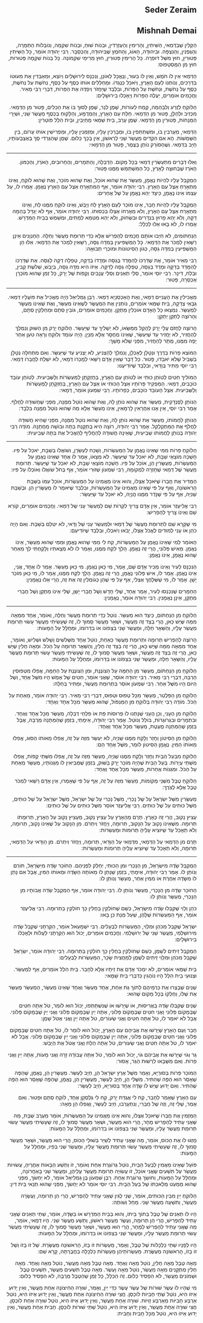 <h2 dir='rtl'>Seder Zeraim</h2>
<h2 dir='rtl'>Mishnah Demai</h2>
<p dir='rtl'>הַקַּלִּין שֶׁבַּדְּמַאי, הַשִּׁיתִין, וְהָרִימִין וְהָעֻזְרָדִין, וּבְנוֹת שׁוּחַ, וּבְנוֹת שִׁקְמָה, וְנוֹבְלוֹת הַתְּמָרָה, וְהַגֻּפְנִין, וְהַנִּצְפָּה. וּבִיהוּדָה, הָאוֹג, וְהַחֹמֶץ שֶׁבִּיהוּדָה, וְהַכֻּסְבָּר. רַבִּי יְהוּדָה אוֹמֵר, כָּל הַשִּׁיתִין פְּטוּרִין, חוּץ מִשֶּׁל דּוּפְרָה. כָּל הָרִימִין פְּטוּרִין, חוּץ מֵרִימֵי שִׁקְמוֹנָה. כָּל בְּנוֹת שִׁקְמָה פְּטוּרוֹת, חוּץ מִן הַמֻּסְטָפוֹס:</p>
<p dir='rtl'>הַדְּמַאי אֵין לוֹ חֹמֶשׁ, וְאֵין לוֹ בִעוּר, וְנֶאֱכָל לְאוֹנֵן, וְנִכְנָס לִירוּשָׁלַיִם וְיוֹצֵא, וּמְאַבְּדִין אֶת מִעוּטוֹ בַּדְּרָכִים, וְנוֹתְנוֹ לְעַם הָאָרֶץ, וְיֹאכַל כְּנֶגְדּוֹ. וּמְחַלְּלִים אוֹתוֹ כֶּסֶף עַל כֶּסֶף, נְחֹשֶׁת עַל נְחשֶׁת, כֶּסֶף עַל נְחֹשֶׁת, וּנְחֹשֶׁת עַל הַפֵּרוֹת, וּבִלְבַד שֶׁיַּחֲזֹר וְיִפְדֶּה אֶת הַפֵּרוֹת, דִּבְרֵי רַבִּי מֵאִיר. וַחֲכָמִים אוֹמְרִים, יַעֲלֶה הַפֵּרוֹת וְיֵאָכְלוּ בִירוּשָׁלָיִם:</p>
<p dir='rtl'>הַלּוֹקֵחַ לְזֶרַע וְלִבְהֵמָה, קֶמַח לְעוֹרוֹת, שֶׁמֶן לְנֵר, שֶׁמֶן לָסוּךְ בּוֹ אֶת הַכֵּלִים, פָּטוּר מִן הַדְּמַאי. מִכְּזִיב וּלְהַלָּן, פָּטוּר מִן הַדְּמַאי. חַלַּת עַם הָאָרֶץ, וְהַמְדֻמָּע, וְהַלָּקוּחַ בְּכֶסֶף מַעֲשֵׂר שֵׁנִי, וּשְׁיָרֵי הַמְּנָחוֹת, פְּטוּרִין מִן הַדְּמַאי. שֶׁמֶן עָרֵב, בֵּית שַׁמַּאי מְחַיְּבִין, וּבֵית הִלֵּל פּוֹטְרִין:</p>
<p dir='rtl'>הַדְּמַאי, מְעָרְבִין בּוֹ, וּמִשְׁתַּתְּפִין בּוֹ, וּמְבָרְכִין עָלָיו, וּמְזַמְּנִין עָלָיו, וּמַפְרִישִׁין אוֹתוֹ עָרוֹם, בֵּין הַשְּׁמָשׁוֹת. הָא אִם הִקְדִּים מַעֲשֵׂר שֵׁנִי לָרִאשׁוֹן, אֵין בְּכָךְ כְּלוּם. שֶׁמֶן שֶׁהַגַּרְדִּי סָךְ בְּאֶצְבְּעוֹתָיו, חַיָּב בִּדְּמַאי. וְשֶׁהַסּוֹרֵק נוֹתֵן בַּצֶּמֶר, פָּטוּר מִן הַדְּמָאי:</p>

---

<p dir='rtl'>וְאֵלּוּ דְבָרִים מִתְעַשְּׂרִין דְּמַאי בְּכָל מָקוֹם. הַדְּבֵלָה, וְהַתְּמָרִים, וְהֶחָרוּבִים, הָאֹרֶז, וְהַכַּמּוֹן. הָאֹרֶז שֶׁבְּחוּצָה לָאָרֶץ, כָּל הַמִּשְׁתַּמֵּשׁ מִמֶּנּוּ פָּטוּר:</p>
<p dir='rtl'>הַמְקַבֵּל עָלָיו לִהְיוֹת נֶאֱמָן, מְעַשֵּׂר אֶת שֶׁהוּא אוֹכֵל, וְאֶת שֶׁהוּא מוֹכֵר, וְאֶת שֶׁהוּא לוֹקֵחַ, וְאֵינוֹ מִתְאָרֵחַ אֵצֶל עַם הָאָרֶץ. רַבִּי יְהוּדָה אוֹמֵר, אַף הַמִּתְאָרֵחַ אֵצֶל עַם הָאָרֶץ נֶאֱמָן. אָמְרוּ לוֹ, עַל עַצְמוֹ אֵינוֹ נֶאֱמָן, כֵּיצַד יְהֵא נֶאֱמָן עַל שֶׁל אֲחֵרִים:</p>
<p dir='rtl'>הַמְקַבֵּל עָלָיו לִהְיוֹת חָבֵר, אֵינוֹ מוֹכֵר לְעַם הָאָרֶץ לַח וְיָבֵשׁ, וְאֵינוֹ לוֹקֵחַ מִמֶּנּוּ לַח, וְאֵינוֹ מִתְאָרֵח אֵצֶל עַם הָאָרֶץ, וְלֹא מְאָרְחוֹ אֶצְלוֹ בִּכְסוּתוֹ. רַבִּי יְהוּדָה אוֹמֵר, אַף לֹא יְגַדֵּל בְּהֵמָה דַקָּה, וְלֹא יְהֵא פָרוּץ בִּנְדָרִים וּבִשְׂחוֹק, וְלֹא יְהֵא מִטַּמֵּא לְמֵתִים, וּמְשַׁמֵּשׁ בְּבֵית הַמִּדְרָשׁ. אָמְרוּ לוֹ, לֹא בָאוּ אֵלּוּ לַכְּלָל:</p>
<p dir='rtl'>הַנַּחְתּוֹמִים, לֹא חִיְּבוּ אוֹתָם חֲכָמִים לְהַפְרִישׁ אֶלָּא כְדֵי תְרוּמַת מַעֲשֵׂר וְחַלָּה. הַחֶנְוָנִים אֵינָן רַשָּׁאִין לִמְכֹּר אֶת הַדְּמַאי. כָּל הַמַּשְׁפִּיעִין בְּמִדָּה גַסָּה, רַשָּׁאִין לִמְכֹּר אֶת הַדְּמַאי. אֵלּוּ הֵן הַמַּשְׁפִּיעִין בְּמִדָּה גַסָּה, כְּגוֹן הַסִּיטוֹנוֹת וּמוֹכְרֵי תְבוּאָה:</p>
<p dir='rtl'>רַבִּי מֵאִיר אוֹמֵר, אֶת שֶׁדַּרְכּוֹ לְהִמָּדֵד בְּגַסָּה וּמְדָדוֹ בְדַקָּה, טְפֵלָה דַקָּה לַגַּסָּה. אֶת שֶׁדַּרְכּוֹ לְהִמָּדֵד בְּדַקָּה וּמָדַד בַּגַסָּה, טְפֵלָה גַסָּה לַדַּקָּה. אֵיזוֹ הִיא מִדָּה גַסָּה, בְּיָבֵשׁ, שְׁלשֶׁת קַבִּין, וּבְלַח, דִּינָר. רַבִּי יוֹסֵי אוֹמֵר, סַלֵּי תְאֵנִים וְסַלֵּי עֲנָבִים וְקֻפּוֹת שֶׁל יָרָק, כָּל זְמַן שֶׁהוּא מוֹכְרָן אַכְסָרָה, פָּטוּר:</p>

---

<p dir='rtl'>מַאֲכִילִין אֶת הָעֲנִיִּים דְּמַאי, וְאֶת הָאַכְסַנְיָא דְּמַאי. רַבָּן גַּמְלִיאֵל הָיָה מַאֲכִיל אֶת פּוֹעֲלָיו דְּמַאי. גַּבָּאֵי צְדָקָה, בֵּית שַׁמַּאי אוֹמְרִים, נוֹתְנִין אֶת הַמְעֻשָּׂר לְשֶׁאֵינוֹ מְעַשֵּׂר, וְאֶת שֶׁאֵינוֹ מְעֻשָּׂר לִמְעַשֵּׂר. נִמְצְאוּ כָל הָאָדָם אוֹכְלִין מְתֻקָּן. וַחֲכָמִים אוֹמְרִים, גּוֹבִין סְתָם וּמְחַלְּקִין סְתָם, וְהָרוֹצֶה לְתַקֵּן יְתַקֵּן:</p>
<p dir='rtl'>הָרוֹצֶה לַחֲזֹם עֲלֵי יָרָק לְהָקֵל מִמַּשָּׂאוֹ, לֹא יַשְׁלִיךְ עַד שֶׁיְּעַשֵּׂר. הַלּוֹקֵחַ יָרָק מִן הַשּׁוּק וְנִמְלַךְ לְהַחֲזִיר, לֹא יַחֲזִיר עַד שֶׁיְּעַשֵּׂר, שֶׁאֵינוֹ מְחֻסָּר אֶלָּא מִנְיָן. הָיָה עוֹמֵד וְלוֹקֵחַ וְרָאָה טֹעַן אַחֵר יָפֶה מִמֶּנּוּ, מֻתָּר לְהַחֲזִיר, מִפְּנֵי שֶׁלֹּא מָשָׁךְ:</p>
<p dir='rtl'>הַמּוֹצֵא פֵרוֹת בַּדֶּרֶךְ וּנְטָלָן לְאָכְלָן, וְנִמְלַךְ לְהַצְנִיעַ, לֹא יַצְנִיעַ עַד שֶׁיְּעַשֵּׂר. וְאִם מִתְּחִלָּה נְטָלָן בִּשְׁבִיל שֶׁלֹּא יֹאבֵדוּ, פָּטוּר. כָּל דָּבָר שֶׁאֵין אָדָם רַשַּׁאי לְמָכְרוֹ דְּמַאי, לֹא יִשְׁלַח לַחֲבֵרוֹ דְּמַאי. רַבִּי יוֹסֵי מַתִּיר בְּוַדַּאי, וּבִלְבַד שֶׁיּוֹדִיעֶנּוּ:</p>
<p dir='rtl'>הַמּוֹלִיךְ חִטִּים לְטוֹחֵן כּוּתִי אוֹ לְטוֹחֵן עַם הָאָרֶץ, בְּחֶזְקָתָן לַמַּעַשְׂרוֹת וְלַשְּׁבִיעִית. לְטוֹחֵן עוֹבֵד כּוֹכָבִים, דְּמַאי. הַמַּפְקִיד פֵּרוֹתָיו אֵצֶל הַכּוּתִי אוֹ אֵצֶל עַם הָאָרֶץ, בְּחֶזְקָתָן לַמַּעַשְׂרוֹת וְלַשְּׁבִיעִית. אֵצֶל הָעוֹבֵד כּוֹכָבִים, כְּפֵרוֹתָיו. רַבִּי שִׁמְעוֹן אוֹמֵר, דְּמָאי:</p>
<p dir='rtl'>הַנּוֹתֵן לְפֻנְדָּקִית, מְעַשֵּׂר אֶת שֶׁהוּא נוֹתֵן לָהּ, וְאֶת שֶׁהוּא נוֹטֵל מִמֶּנָּה, מִפְּנֵי שֶׁחֲשׁוּדָה לַחֲלֹף. אָמַר רַבִּי יוֹסֵי, אֵין אָנוּ אַחֲרָאִין לָרַמָּאִין, אֵינוֹ מְעַשֵּׂר אֶלָּא מַה שֶּׁהוּא נוֹטֵל מִמֶּנָּה בִּלְבָד:</p>
<p dir='rtl'>הַנּוֹתֵן לַחֲמוֹתוֹ, מְעַשֵּׂר אֶת שֶׁהוּא נוֹתֵן לָהּ, וְאֶת שֶׁהוּא נוֹטֵל מִמֶּנָּה, מִפְּנֵי שֶׁהִיא חֲשׁוּדָה לַחֲלֹף אֶת הַמִּתְקַלְקֵל. אָמַר רַבִּי יְהוּדָה, רוֹצָה הִיא בְתַקָּנַת בִּתָּהּ וּבוֹשָׁה מֵחֲתָנָהּ. מוֹדֶה רַבִּי יְהוּדָה בְּנוֹתֵן לַחֲמוֹתוֹ שְׁבִיעִית, שֶׁאֵינָהּ חֲשׁוּדָה לְהַחֲלִיף לְהַאֲכִיל אֶת בִּתָּהּ שְׁבִיעִית:</p>

---

<p dir='rtl'>הַלּוֹקֵחַ פֵּרוֹת מִמִּי שֶׁאֵינוֹ נֶאֱמָן עַל הַמַּעַשְׂרוֹת, וְשָׁכַח לְעַשְּׂרָן, וְשׁוֹאֲלוֹ בְשַׁבָּת, יֹאכַל עַל פִּיו. חָשְׁכָה מוֹצָאֵי שַׁבָּת, לֹא יֹאכַל עַד שֶׁיְּעַשֵּׂר. לֹא מְצָאוֹ, אָמַר לוֹ אֶחָד שֶׁאֵינוֹ נֶאֱמָן עַל הַמַּעַשְׂרוֹת, מְעֻשָּׂרִין הֵן, אוֹכֵל עַל פִּיו. חָשְׁכָה מוֹצָאֵי שַׁבָּת, לֹא יֹאכַל עַד שֶׁיְּעַשֵּׂר. תְּרוּמַת מַעֲשֵׂר שֶׁל דְּמַאי שֶׁחָזְרָה לִמְקוֹמָהּ, רַבִּי שִׁמְעוֹן שְׁזוּרִי אוֹמֵר, אַף בְּחֹל שׁוֹאֲלוֹ וְאוֹכְלוֹ עַל פִּיו:</p>
<p dir='rtl'>הַמַּדִּיר אֶת חֲבֵרוֹ שֶׁיֹּאכַל אֶצְלוֹ, וְהוּא אֵינוֹ מַאֲמִינוֹ עַל הַמַּעַשְׂרוֹת, אוֹכֵל עִמּוֹ בַּשַּׁבָּת הָרִאשׁוֹנָה, וְאַף עַל פִּי שֶׁאֵינוֹ מַאֲמִינוֹ עַל הַמַּעַשְׂרוֹת, וּבִלְבַד שֶׁיֹּאמַר לוֹ מְעֻשָּׂרִין הֵן. וּבְשַׁבָּת שְׁנִיָּה, אַף עַל פִּי שֶׁנָּדַר מִמֶּנּוּ הֲנָיָה, לֹא יֹאכַל עַד שֶׁיְּעַשֵּׂר:</p>
<p dir='rtl'>רַבִּי אֱלִיעֶזֶר אוֹמֵר, אֵין אָדָם צָרִיךְ לִקְרוֹת שֵׁם לְמַעְשַׂר עָנִי שֶׁל דְּמַאי. וַחֲכָמִים אוֹמְרִים, קוֹרֵא שֵׁם וְאֵינוֹ צָרִיךְ לְהַפְרִישׁ:</p>
<p dir='rtl'>מִי שֶׁקָּרָא שֵׁם לִתְרוּמַת מַעֲשֵׂר שֶׁל דְּמַאי וּלְמַעְשַׂר עָנִי שֶׁל וַדַּאי, לֹא יִטְּלֵם בְּשַׁבָּת. וְאִם הָיָה כֹהֵן אוֹ עָנִי לְמוּדִים לֶאֱכֹל אֶצְלוֹ, יָבֹאוּ וְיֹאכְלוּ, וּבִלְבַד שֶׁיּוֹדִיעֵם:</p>
<p dir='rtl'>הָאוֹמֵר לְמִי שֶׁאֵינוֹ נֶאֱמָן עַל הַמַּעַשְׂרוֹת, קַח לִי מִמִּי שֶׁהוּא נֶאֱמָן וּמִמִּי שֶׁהוּא מְעַשֵּׂר, אֵינוֹ נֶאֱמָן. מֵאִישׁ פְּלוֹנִי, הֲרֵי זֶה נֶאֱמָן. הָלַךְ לִקַּח מִמֶּנּוּ, וְאָמַר לוֹ לֹא מְצָאתִיו וְלָקַחְתִּי לְךָ מֵאַחֵר שֶׁהוּא נֶאֱמָן, אֵינוֹ נֶאֱמָן:</p>
<p dir='rtl'>הַנִּכְנָס לְעִיר וְאֵינוֹ מַכִּיר אָדָם שָׁם, אָמַר, מִי כָּאן נֶאֱמָן. מִי כָּאן מְעַשֵּׂר. אָמַר לוֹ אֶחָד, אֲנִי, אֵינוֹ נֶאֱמָן. אָמַר לוֹ, אִישׁ פְּלוֹנִי נֶאֱמָן, הֲרֵי זֶה נֶאֱמָן. הָלַךְ לִקַּח מִמֶּנּוּ, אָמַר לוֹ, מִי כָּאן מוֹכֵר יָשָׁן. אָמַר לוֹ, מִי שֶׁשְּׁלָחֲךָ אֶצְלִי, אַף עַל פִּי שֶׁהֵן כְּגוֹמְלִין זֶה אֶת זֶה, הֲרֵי אֵלּוּ נֶאֱמָנִין:</p>
<p dir='rtl'>הַחַמָּרִים שֶׁנִּכְנְסוּ לְעִיר, אָמַר אֶחָד, שֶׁלִּי חָדָשׁ וְשֶׁל חֲבֵרִי יָשָׁן, שֶׁלִּי אֵינוֹ מְתֻקָּן וְשֶׁל חֲבֵרִי מְתֻקָּן, אֵינָן נֶאֱמָנִין. רַבִּי יְהוּדָה אוֹמֵר, נֶאֱמָנִין:</p>

---

<p dir='rtl'>הַלּוֹקֵחַ מִן הַנַּחְתּוֹם, כֵּיצַד הוּא מְעַשֵּׂר. נוֹטֵל כְּדֵי תְרוּמַת מַעֲשֵׂר וְחַלָּה, וְאוֹמֵר, אֶחָד מִמֵּאָה מִמַּה שֶּׁיֶּשׁ כָּאן, הֲרֵי בְצַד זֶה מַעֲשֵׂר, וּשְׁאָר מַעֲשֵׂר סָמוּךְ לוֹ, זֶה שֶׁעָשִׂיתִי מַעֲשֵׂר עָשׂוּי תְּרוּמַת מַעֲשֵׂר עָלָיו, וְהַשְּׁאָר חַלָּה, וּמַעֲשֵׂר שֵׁנִי בִּצְפוֹנוֹ אוֹ בִדְרוֹמוֹ, וּמְחֻלָּל עַל הַמָּעוֹת:</p>
<p dir='rtl'>הָרוֹצֶה לְהַפְרִישׁ תְּרוּמָה וּתְרוּמַת מַעֲשֵׂר כְּאַחַת, נוֹטֵל אֶחָד מִשְּׁלשִׁים וְשָׁלשׁ וּשְׁלִישׁ, וְאוֹמֵר, אֶחָד מִמֵּאָה מִמַּה שֶּׁיֶּשׁ כָּאן, הֲרֵי זֶה בְּצַד זֶה חֻלִּין, וְהַשְּׁאָר תְּרוּמָה עַל הַכֹּל. וּמֵאָה חֻלִּין שֶׁיֶּשׁ כָּאן, הֲרֵי זֶה בְּצַד זֶה מַעֲשֵׂר, וּשְׁאָר מַעֲשֵׂר סָמוּךְ לוֹ, זֶה שֶׁעָשִׂיתִי מַעֲשֵׂר עָשׂוּי תְּרוּמַת מַעֲשֵׂר עָלָיו, וְהַשְּׁאָר חַלָּה, וּמַעֲשֵׂר שֵׁנִי בִּצְפוֹנוֹ אוֹ בִדְרוֹמוֹ, וּמְחֻלָּל עַל הַמָּעוֹת:</p>
<p dir='rtl'>הַלּוֹקֵחַ מִן הַנַּחְתּוֹם, מְעַשֵּׂר מִן הַחַמָּה עַל הַצּוֹנֶנֶת, וּמִן הַצּוֹנֶנֶת עַל הַחַמָּה, אֲפִלּוּ מִטְּפוּסִין הַרְבֵּה, דִּבְרֵי רַבִּי מֵאִיר. רַבִּי יְהוּדָה אוֹסֵר, שֶׁאֲנִי אוֹמֵר, חִטִּים שֶׁל אֶמֶשׁ הָיוּ מִשֶּׁל אֶחָד, וְשֶׁל הַיּוֹם הָיוּ מִשֶּׁל אַחֵר. רַבִּי שִׁמְעוֹן אוֹסֵר בִּתְרוּמַת מַעֲשֵׂר, וּמַתִּיר בְּחַלָּה:</p>
<p dir='rtl'>הַלּוֹקֵחַ מִן הַפַּלְטֵר, מְעַשֵּׂר מִכָּל טְפוּס וּטְפוּס, דִּבְרֵי רַבִּי מֵאִיר. רַבִּי יְהוּדָה אוֹמֵר, מֵאַחַת עַל הַכֹּל. מוֹדֶה רַבִּי יְהוּדָה בְּלוֹקֵחַ מִן הַמַּנְפּוֹל, שֶׁהוּא מְעַשֵּׂר מִכָּל אֶחָד וְאֶחָד:</p>
<p dir='rtl'>הַלּוֹקֵח מִן הֶעָנִי, וְכֵן הֶעָנִי שֶׁנָּתְנוּ לוֹ פְרוּסוֹת פַּת אוֹ פִלְחֵי דְבֵלָה, מְעַשֵּׂר מִכָּל אֶחָד וְאֶחָד. וּבִתְמָרִים וּבִגְרוֹגָרוֹת, בּוֹלֵל וְנוֹטֵל. אָמַר רַבִּי יְהוּדָה, אֵימָתַי, בִּזְמַן שֶׁהַמַּתָּנָה מְרֻבָּה, אֲבָל בִּזְמַן שֶׁהַמַּתָּנָה מֻעֶטֶת, מְעַשֵּׂר מִכָּל אֶחָד וְאֶחָד:</p>
<p dir='rtl'>הַלּוֹקֵחַ מִן הַסִּיטוֹן וְחָזַר וְלָקַח מִמֶּנּוּ שְׁנִיָּה, לֹא יְעַשֵּׂר מִזֶּה עַל זֶה, אֲפִלּוּ מֵאוֹתוֹ הַסּוּג, אֲפִלּוּ מֵאוֹתוֹ הַמִּין. נֶאֱמָן הַסִּיטוֹן לוֹמַר, מִשֶּׁל אֶחָד הֵם:</p>
<p dir='rtl'>הַלּוֹקֵחַ מִבַּעַל הַבַּיִת וְחָזַר וְלָקַח מִמֶּנּוּ שְׁנִיָּה, מְעַשֵּׂר מִזֶּה עַל זֶה, אֲפִלּוּ מִשְּׁתֵּי קֻפּוֹת, אֲפִלּוּ מִשְּׁתֵּי עֲיָרוֹת. בַּעַל הַבַּיִת שֶׁהָיָה מוֹכֵר יָרָק בַּשּׁוּק, בִּזְמַן שֶׁמְּבִיאִין לוֹ מִגַּנּוֹתָיו, מְעַשֵּׂר מֵאַחַת עַל הַכֹּל. וּמִגַּנּוֹת אֲחֵרוֹת, מְעַשֵּׂר מִכָּל אֶחָד וְאֶחָד:</p>
<p dir='rtl'>הַלּוֹקֵחַ טֶבֶל מִשְּׁנֵי מְקוֹמוֹת, מְעַשֵּׂר מִזֶּה עַל זֶה, אַף עַל פִּי שֶׁאָמְרוּ, אֵין אָדָם רַשַּׁאי לִמְכֹּר טֶבֶל אֶלָּא לְצֹרֶךְ:</p>
<p dir='rtl'>מְעַשְּׂרִין מִשֶּׁל יִשְׂרָאֵל עַל שֶׁל נָכְרִי, מִשֶּׁל נָכְרִי עַל שֶׁל יִשְׂרָאֵל, מִשֶּׁל יִשְׂרָאֵל עַל שֶׁל כּוּתִים, מִשֶּׁל כּוּתִים עַל שֶׁל כּוּתִים. רַבִּי אֱלִיעֶזֶר אוֹסֵר מִשֶּׁל כּוּתִים עַל שֶׁל כּוּתִים:</p>
<p dir='rtl'>עָצִיץ נָקוּב, הֲרֵי זֶה כָּאָרֶץ. תָּרַם מֵהָאָרֶץ עַל עָצִיץ נָקוּב, מֵעָצִיץ נָקוּב עַל הָאָרֶץ, תְּרוּמָתוֹ תְּרוּמָה. מִשֶּׁאֵינוֹ נָקוּב עַל הַנָּקוּב, תְּרוּמָה, וְיַחֲזֹר וְיִתְרֹם. מִן הַנָּקוּב עַל שֶׁאֵינוֹ נָקוּב, תְּרוּמָה, וְלֹא תֵאָכֵל עַד שֶׁיּוֹצִיא עָלֶיהָ תְּרוּמוֹת וּמַעַשְׂרוֹת:</p>
<p dir='rtl'>תָּרַם מִן הַדְּמַאי עַל הַדְּמַאי, מִדְּמַאי עַל הַוַּדַּאי, תְּרוּמָה, וְיַחֲזֹר וְיִתְרֹם. מִן הַוַּדַּאי עַל הַדְּמַאי, תְּרוּמָה, וְלֹא תֵאָכֵל עַד שֶׁיּוֹצִיא עָלֶיהָ תְּרוּמוֹת וּמַעַשְׂרוֹת:</p>

---

<p dir='rtl'>הַמְקַבֵּל שָׂדֶה מִיִּשְׂרָאֵל, מִן הַנָּכְרִי וּמִן הַכּוּתִי, יְחַלֵּק לִפְנֵיהֶם. הַחוֹכֵר שָׂדֶה מִיִּשְׂרָאֵל, תּוֹרֵם וְנוֹתֵן לוֹ. אָמַר רַבִּי יְהוּדָה, אֵימָתַי, בִּזְמַן שֶׁנָּתַן לוֹ מֵאוֹתָהּ הַשָּׂדֶה וּמֵאוֹתוֹ הַמִּין, אֲבָל אִם נָתַן לוֹ מִשָּׂדֶה אַחֶרֶת אוֹ מִמִּין אַחֵר, מְעַשֵּׂר וְנוֹתֵן לוֹ:</p>
<p dir='rtl'>הַחוֹכֵר שָׂדֶה מִן הַנָּכְרִי, מְעַשֵּׂר וְנוֹתֵן לוֹ. רַבִּי יְהוּדָה אוֹמֵר, אַף הַמְקַבֵּל שְׂדֵה אֲבוֹתָיו מִן הַנָּכְרִי, מְעַשֵּׂר וְנוֹתֵן לוֹ:</p>
<p dir='rtl'>כֹּהֵן וְלֵוִי שֶׁקִּבְּלוּ שָׂדֶה מִיִּשְׂרָאֵל, כְּשֵׁם שֶׁחוֹלְקִין בַּחֻלִּין כָּךְ חוֹלְקִין בַּתְּרוּמָה. רַבִּי אֱלִיעֶזֶר אוֹמֵר, אַף הַמַּעַשְׂרוֹת שֶׁלָּהֶן, שֶׁעַל מְנָת כֵּן בָּאוּ:</p>
<p dir='rtl'>יִשְׂרָאֵל שֶׁקִּבֵּל מִכֹּהֵן וּמִלֵּוִי, הַמַּעַשְׂרוֹת לַבְּעָלִים. רַבִּי יִשְׁמָעֵאל אוֹמֵר, הַקַּרְתָּנִי שֶׁקִּבֵּל שָׂדֶה מִירוּשַׁלְמִי, מַעֲשֵׂר שֵׁנִי שֶׁל יְרוּשַׁלְמִי. וַחֲכָמִים אוֹמְרִים, יָכוֹל הוּא הַקַּרְתָּנִי לַעֲלוֹת וּלְאָכְלוֹ בִירוּשָׁלָיִם:</p>
<p dir='rtl'>הַמְקַבֵּל זֵיתִים לְשֶׁמֶן, כְּשֵׁם שֶׁחוֹלְקִין בַּחֻלִּין כָּךְ חוֹלְקִין בַּתְּרוּמָה. רַבִּי יְהוּדָה אוֹמֵר, יִשְׂרָאֵל שֶׁקִּבֵּל מִכֹּהֵן וּמִלֵּוִי זֵיתִים לְשֶׁמֶן לְמַחֲצִית שָׂכָר, הַמַּעַשְׂרוֹת לַבְּעָלִים:</p>
<p dir='rtl'>בֵּית שַׁמַּאי אוֹמְרִים, לֹא יִמְכֹּר אָדָם אֶת זֵיתָיו אֶלָּא לְחָבֵר. בֵּית הִלֵּל אוֹמְרִים, אַף לִמְעַשֵּׂר. וּצְנוּעֵי בֵית הִלֵּל הָיוּ נוֹהֲגִין כְּדִבְרֵי בֵית שַׁמָּאי:</p>
<p dir='rtl'>שְׁנַיִם שֶׁבָּצְרוּ אֶת כַּרְמֵיהֶם לְתוֹךְ גַּת אַחַת, אֶחָד מְעַשֵּׂר וְאֶחָד שֶׁאֵינוֹ מְעַשֵּׂר, הַמְעַשֵּׂר מְעַשֵּׂר אֶת שֶׁלּוֹ, וְחֶלְקוֹ בְּכָל מָקוֹם שֶׁהוּא:</p>
<p dir='rtl'>שְׁנַיִם שֶׁקִּבְּלוּ שָׂדֶה בַאֲרִיסוּת, אוֹ שֶׁיָּרְשׁוּ אוֹ שֶׁנִּשְׁתַּתְּפוּ, יָכוֹל הוּא לוֹמַר, טֹל אַתָּה חִטִּים שֶׁבְּמָקוֹם פְּלוֹנִי וַאֲנִי חִטִּים שֶׁבְּמָקוֹם פְּלוֹנִי, אַתָּה יַיִן שֶׁבְּמָקוֹם פְּלוֹנִי וַאֲנִי יַיִן שֶׁבְּמָקוֹם פְּלוֹנִי. אֲבָל לֹא יֹאמַר לוֹ, טֹל אַתָּה חִטִּים וַאֲנִי שְׂעוֹרִים, טֹל אַתָּה יַיִן וַאֲנִי אֶטֹּל שָׁמֶן:</p>
<p dir='rtl'>חָבֵר וְעַם הָאָרֶץ שֶׁיָּרְשׁוּ אֶת אֲבִיהֶם עַם הָאָרֶץ, יָכוֹל הוּא לוֹמַר לוֹ, טֹל אַתָּה חִטִּים שֶׁבְּמָקוֹם פְּלוֹנִי וַאֲנִי חִטִּים שֶׁבְּמָקוֹם פְּלוֹנִי, אַתָּה יַיִן שֶׁבְּמָקוֹם פְּלוֹנִי וַאֲנִי יַיִן שֶׁבְּמָקוֹם פְּלוֹנִי. אֲבָל לֹא יֹאמַר לוֹ, טֹל אַתָּה חִטִּים וַאֲנִי שְׂעוֹרִים, טֹל אַתָּה הַלַּח וַאֲנִי אֶטֹּל אֶת הַיָּבֵשׁ:</p>
<p dir='rtl'>גֵּר וְגוֹי שֶׁיָּרְשׁוּ אֶת אֲבִיהֶם גּוֹי, יָכוֹל הוּא לוֹמַר, טֹל אַתָּה עֲבוֹדָה זָרָה וַאֲנִי מָעוֹת, אַתָּה יַיִן וַאֲנִי פֵרוֹת. וְאִם מִשֶּׁבָּאוּ לִרְשׁוּת הַגֵּר, אָסוּר:</p>
<p dir='rtl'>הַמּוֹכֵר פֵּרוֹת בְּסוּרְיָא, וְאָמַר מִשֶּׁל אֶרֶץ יִשְׂרָאֵל הֵן, חַיָּב לְעַשֵּׂר. מְעֻשָּׂרִין הֵן, נֶאֱמָן, שֶׁהַפֶּה שֶׁאָסַר הוּא הַפֶּה שֶׁהִתִּיר. מִשֶּׁלִּי הֵן, חַיָּב לְעַשֵּׂר, מְעֻשָּׂרִין הֵן, נֶאֱמָן, שֶׁהַפֶּה שֶׁאָסַר הוּא הַפֶּה שֶׁהִתִּיר. וְאִם יָדוּעַ שֶׁיֶּשׁ לוֹ שָׂדֶה אֶחָד בְּסוּרְיָא, חַיָּב לְעַשֵּׂר:</p>
<p dir='rtl'>עַם הָאָרֶץ שֶׁאָמַר לְחָבֵר, קַח לִי אֲגֻדַּת יָרָק, קַח לִי גְלֻסְקָן אֶחָד, לוֹקֵחַ סְתָם וּפָטוּר. וְאִם אָמַר, שֶׁלִּי זֶה, וְזֶה שֶׁל חֲבֵרִי, וְנִתְעָרְבוּ, חַיָּב לְעַשֵּׂר, וַאֲפִלּוּ הֵן מֵאָה:</p>
<p dir='rtl'>הַמַּזְמִין אֶת חֲבֵרוֹ שֶׁיֹּאכַל אֶצְלוֹ, וְהוּא אֵינוֹ מַאֲמִינוֹ עַל הַמַּעַשְׂרוֹת, אוֹמֵר מֵעֶרֶב שַׁבָּת, מַה שֶּׁאֲנִי עָתִיד לְהַפְרִישׁ מָחָר, הֲרֵי הוּא מַעֲשֵׂר, וּשְׁאָר מַעֲשֵׂר סָמוּךְ לוֹ, זֶה שֶׁעָשִׂיתִי מַעֲשֵׂר עָשׂוּי תְּרוּמַת מַעֲשֵׂר עָלָיו, וּמַעֲשֵׂר שֵׁנִי בִּצְפוֹנוֹ אוֹ בִדְרוֹמוֹ, וּמְחֻלָּל עַל הַמָּעוֹת:</p>
<p dir='rtl'>מָזְגוּ לוֹ אֶת הַכּוֹס, אוֹמֵר, מַה שֶּׁאֲנִי עָתִיד לְשַׁיֵּר בְּשׁוּלֵי הַכּוֹס, הֲרֵי הוּא מַעֲשֵׂר, וּשְׁאָר מַעֲשֵׂר סָמוּךְ לוֹ, זֶה שֶׁעָשִׂיתִי מַעֲשֵׂר עָשׂוּי תְּרוּמַת מַעֲשֵׂר עָלָיו, וּמַעֲשֵׂר שֵׁנִי בְּפִיו, וּמְחֻלָּל עַל הַמָּעוֹת:</p>
<p dir='rtl'>פּוֹעֵל שֶׁאֵינוֹ מַאֲמִין לְבַעַל הַבַּיִת, נוֹטֵל גְּרוֹגֶרֶת אַחַת וְאוֹמֵר, זוֹ וְתֵשַׁע הַבָּאוֹת אַחֲרֶיהָ, עֲשׂוּיוֹת מַעֲשֵׂר עַל תִּשְׁעִים שֶׁאֲנִי אוֹכֵל, זוֹ עֲשׂוּיָה תְרוּמַת מַעֲשֵׂר עֲלֵיהֶן, וּמַעֲשֵׂר שֵׁנִי בָּאַחֲרוֹנָה, וּמְחֻלָּל עַל הַמָּעוֹת, וְחוֹשֵׂךְ גְּרוֹגֶרֶת אֶחָת. רַבָּן שִׁמְעוֹן בֶּן גַּמְלִיאֵל אוֹמֵר, לֹא יַחְשׂךְ, מִפְּנֵי שֶׁהוּא מְמַעֵט מְלַאכְתּוֹ שֶׁל בַּעַל הַבָּיִת. רַבִּי יוֹסֵי אוֹמֵר לֹא יַחְשׂךְ, מִפְּנֵי שֶׁהוּא תְנַאי בֵּית דִּין:</p>
<p dir='rtl'>הַלּוֹקֵחַ יַיִן מִבֵּין הַכּוּתִים, אוֹמֵר, שְׁנֵי לֻגִּין שֶׁאֲנִי עָתִיד לְהַפְרִישׁ, הֲרֵי הֵן תְּרוּמָה, וַעֲשָׂרָה מַעֲשֵׂר, וְתִשְׁעָה מַעֲשֵׂר שֵׁנִי. מֵחֵל וְשׁוֹתֶה:</p>
<p dir='rtl'>הָיוּ לוֹ תְאֵנִים שֶׁל טֶבֶל בְּתוֹךְ בֵּיתוֹ, וְהוּא בְּבֵית הַמִּדְרָשׁ אוֹ בַשָּׂדֶה, אוֹמֵר, שְׁתֵּי תְאֵנִים שֶׁאֲנִי עָתִיד לְהַפְרִישׁ, הֲרֵי הֵן תְּרוּמָה, וְעֶשֶׂר מַעֲשֵׂר רִאשׁוֹן, וְתֵשַׁע מַעֲשֵׂר שֵׁנִי. הָיוּ דְמַאי, אוֹמֵר, מַה שֶּׁאֲנִי עָתִיד לְהַפְרִישׁ לְמָחָר, הֲרֵי הוּא מַעֲשֵׂר, וּשְׁאָר מַעֲשֵׂר סָמוּךְ לוֹ, זֶה שֶׁעָשִׂיתִי מַעֲשֵׂר עָשׂוּי תְּרוּמַת מַעֲשֵׂר עָלָיו, וּמַעֲשֵׂר שֵׁנִי בִּצְפוֹנוֹ אוֹ בִדְרוֹמוֹ, וּמְחֻלָּל עַל הַמָּעוֹת:</p>
<p dir='rtl'>הָיוּ לְפָנָיו שְׁתֵּי כַלְכָּלוֹת שֶׁל טֶבֶל, וְאָמַר, מַעַשְׂרוֹת זוֹ בָזוֹ, הָרִאשׁוֹנָה מְעֻשָּׂרֶת. שֶׁל זוֹ בָזוֹ וְשֶׁל זוֹ בָזוֹ, הָרִאשׁוֹנָה מְעֻשֶּׂרֶת. מַעַשְׂרוֹתֵיהֶן מַעַשְׂרוֹת כַּלְכָּלָה בַחֲבֶרְתָּהּ, קָרָא שֵׁם:</p>
<p dir='rtl'>מֵאָה טֶבֶל מֵאָה חֻלִּין, נוֹטֵל מֵאָה וְאֶחָד. מֵאָה טֶבֶל מֵאָה מַעֲשֵׂר, נוֹטֵל מֵאָה וְאֶחָד. מֵאָה חֻלִּין מְתֻקָּנִים מֵאָה מַעֲשֵׂר, נוֹטֵל מֵאָה וָעֶשֶׂר. מֵאָה טֶבֶל תִּשְׁעִים מַעֲשֵׂר, תִּשְׁעִים טֶבֶל וּשְׁמוֹנִים מַעֲשֵׂר, לֹא הִפְסִיד כְּלוּם. זֶה הַכְּלָל, כָּל זְמַן שֶׁהַטֶּבֶל מְרֻבֶּה, לֹא הִפְסִיד כְּלוּם:</p>
<p dir='rtl'>מִי שֶׁהָיוּ לוֹ עֶשֶׂר שׁוּרוֹת שֶׁל עֶשֶׂר עֶשֶׂר כַּדֵּי יַיִן, וְאָמַר, שׁוּרָה הַחִיצוֹנָה אַחַת מַעֲשֵׂר, וְאֵין יָדוּעַ אֵיזוֹ הִיא, נוֹטֵל שְׁתֵּי חָבִיּוֹת לוֹכְסָן. חֲצִי שׁוּרָה הַחִיצוֹנָה אַחַת מַעֲשֵׂר, וְאֵין יָדוּעַ אֵיזוֹ הִיא, נוֹטֵל אַרְבַּע חָבִיּוֹת מֵאַרְבַּע זָוִיּוֹת. שׁוּרָה אַחַת מַעֲשֵׂר, וְאֵין יָדוּעַ אֵיזוֹ הִיא, נוֹטֵל שׁוּרָה אַחַת לוֹכְסָן. חֲצִי שׁוּרָה אַחַת מַעֲשֵׂר, וְאֵין יָדוּעַ אֵיזוֹ הִיא, נוֹטֵל שְׁתֵּי שׁוּרוֹת לוֹכְסָן. חָבִית אַחַת מַעֲשֵׂר, וְאֵין יָדוּעַ אֵיזוֹ הִיא, נוֹטֵל מִכָּל חָבִית וְחָבִית:</p>